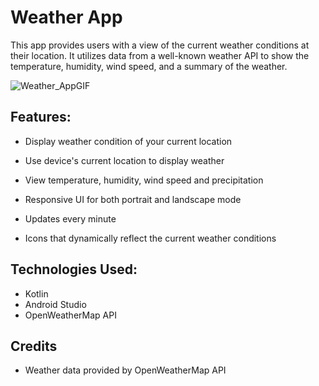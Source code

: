 # Weather App

This app provides users with a view of the current weather conditions at their location. It utilizes data from a well-known weather API to show the temperature, humidity, wind speed, and a summary of the weather. 



![Weather_AppGIF](https://user-images.githubusercontent.com/102334419/209752546-8bae87f5-a112-4d98-b0ba-a8171ac381d4.gif)


## Features:
  * Display weather condition of your current location 
  
  * Use device's current location to display weather

  * View temperature, humidity, wind speed and precipitation 
  
  * Responsive UI for both portrait and landscape mode

  * Updates every minute
  
  * Icons that dynamically reflect the current weather conditions 
 
## Technologies Used:
  * Kotlin
  * Android Studio
  * OpenWeatherMap API

## Credits
  * Weather data provided by OpenWeatherMap API
  
